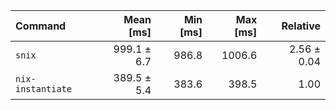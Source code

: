 | Command | Mean [ms] | Min [ms] | Max [ms] | Relative |
|:---|---:|---:|---:|---:|
| `snix` | 999.1 ± 6.7 | 986.8 | 1006.6 | 2.56 ± 0.04 |
| `nix-instantiate` | 389.5 ± 5.4 | 383.6 | 398.5 | 1.00 |
